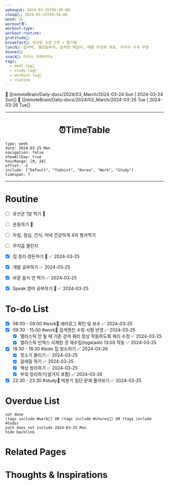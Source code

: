 ```yaml
---
wakeup🌞: 2024-03-25T06:40:00
sleep🌜: 2024-03-25T00:50:00
mood: 😌
workout🏋️: 
workout-type: 
workout-routine: 
gratitude🙏: 
breakfast🍳: 생크림 스콘 2개 + 딸기잼
lunch🍚: 잡곡박, 햄모듬찌개, 임꺽정 떡갈비, 매콤 우엉채 볶음, 치커리 사과 무침
dinner🥗: 
snack🍬: 아이스 아메리카노
tags:
  - meal-log📝
  - study-log📓
  - workout-log💪
  - routine
---
```


🔺 [[remoteBrain/Daily-docs/2024/03_March/2024-03-24 Sun | 2024-03-24 Sun]]
🔻 [[remoteBrain/Daily-docs/2024/03_March/2024-03-26 Tue | 2024-03-26 Tue]]
___
<h1> <center>⏰TimeTable </center> </h1>

```gEvent
type: week
date: 2024-03-25 Mon
navigation: false
showAllDay: true
hourRange: [8, 24]
offset: -2
include: ["Default", "Todoist", "Korea", "Work", "Study"]
timespan: 7
```

--- 


# Routine 

- [ ] 유산균 1알 먹기 🔼 
- [ ] 운동하기 🔼
- [ ] 아침, 점심, 간식, 저녁 건강하게 4끼 챙겨먹기
- [ ] 무지출 챌린지 
- [x] 집 정리·정돈하기 🔼 ✅ 2024-03-25
- [x] 개발 공부하기 ✅ 2024-03-25
- [x] 바깥 음식 안 먹기 ✅ 2024-03-25
- [x] Speak 영어 공부하기 🔼 ✅ 2024-03-25


# To-do List

- [x] 08:00 - 09:00 #work💼 에러로그 확인 및 보수 ✅ 2024-03-25
- [x] 09:30 - 15:00 #work💼 검색엔진 수정 사항 반영 ✅ 2024-03-25
	- [x] 엘라스틱 안 될 때 기존 검색 쿼리 정상 작동하도록 쿼리 수정 ✅ 2024-03-25
	- [x] 엘라스틱 인덱스 삭제된 것 재수집(logstash) 13:00 작동 ✅ 2024-03-25
- [x] 18:30 - 19:30 #todo 집 청소하기 ✅ 2024-03-26
	- [x] 청소기 돌리기 ✅ 2024-03-25
	- [x] 걸레질 하기 ✅ 2024-03-25
	- [x] 책상 정리하기 ✅ 2024-03-25
	- [x] 부엌 정리하기(설거지 포함) ✅ 2024-03-26
- [x] 22:30 - 23:30 #study📓 빅분기 일단 문제 풀어보기 ✅ 2024-03-25

# Overdue List
```tasks
not done
(tags include #work💼) OR (tags include #chores🧺) OR (tags include #todo)
path does not include 2024-03-25 Mon
hide backlink
```

# Related Pages



# Thoughts & Inspirations


